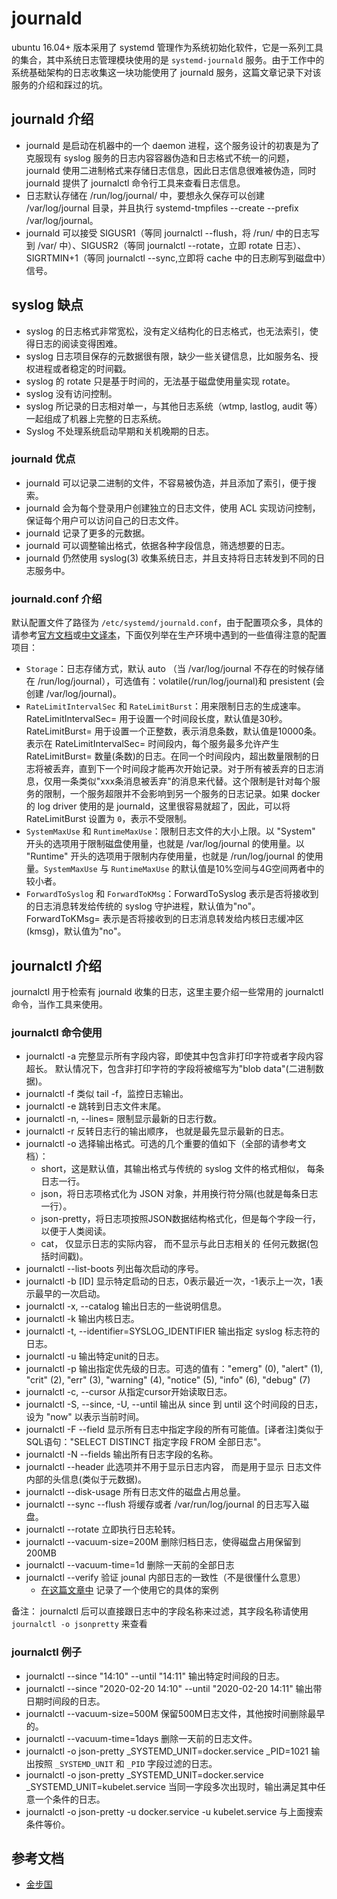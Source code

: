 # journald

ubuntu 16.04+ 版本采用了 systemd 管理作为系统初始化软件，它是一系列工具的集合，其中系统日志管理模块使用的是 `systemd-journald` 服务。由于工作中的系统基础架构的日志收集这一块功能使用了 journald 服务，这篇文章记录下对该服务的介绍和踩过的坑。

## journald 介绍

- journald 是启动在机器中的一个 daemon 进程，这个服务设计的初衷是为了克服现有 syslog 服务的日志内容容器伪造和日志格式不统一的问题，journald 使用二进制格式来存储日志信息，因此日志信息很难被伪造，同时 journald 提供了 journalctl 命令行工具来查看日志信息。
- 日志默认存储在 /run/log/journal/ 中，要想永久保存可以创建 /var/log/journal 目录，并且执行 systemd-tmpfiles --create --prefix /var/log/journal。
- journald 可以接受 SIGUSR1（等同 journalctl --flush，将 /run/ 中的日志写到 /var/ 中）、SIGUSR2（等同 journalctl --rotate，立即 rotate 日志）、SIGRTMIN+1（等同 journalctl --sync,立即将 cache 中的日志刷写到磁盘中）信号。

## syslog 缺点

- syslog 的日志格式非常宽松，没有定义结构化的日志格式，也无法索引，使得日志的阅读变得困难。
- syslog 日志项目保存的元数据很有限，缺少一些关键信息，比如服务名、授权进程或者稳定的时间戳。
- syslog 的 rotate 只是基于时间的，无法基于磁盘使用量实现 rotate。
- syslog 没有访问控制。
- syslog 所记录的日志相对单一，与其他日志系统（wtmp, lastlog, audit 等）一起组成了机器上完整的日志系统。
- Syslog 不处理系统启动早期和关机晚期的日志。

### journald 优点

- journald 可以记录二进制的文件，不容易被伪造，并且添加了索引，便于搜索。
- journald 会为每个登录用户创建独立的日志文件，使用 ACL 实现访问控制，保证每个用户可以访问自己的日志文件。
- journald 记录了更多的元数据。
- journald 可以调整输出格式，依据各种字段信息，筛选想要的日志。
- journald 仍然使用 syslog(3) 收集系统日志，并且支持将日志转发到不同的日志服务中。

### journald.conf 介绍

默认配置文件了路径为 `/etc/systemd/journald.conf`，由于配置项众多，具体的请参考[官方文档](https://www.freedesktop.org/software/systemd/man/journalctl.html#)或[中文译本](http://www.jinbuguo.com/systemd/journald.conf.html#)，下面仅列举在生产环境中遇到的一些值得注意的配置项目：

- `Storage`：日志存储方式，默认 auto （当 /var/log/journal 不存在的时候存储在 /run/log/journal），可选值有：volatile(/run/log/journal)和 presistent (会创建 /var/log/journal)。
- `RateLimitIntervalSec` 和 `RateLimitBurst`：用来限制日志的生成速率。RateLimitIntervalSec= 用于设置一个时间段长度，默认值是30秒。 RateLimitBurst= 用于设置一个正整数，表示消息条数，默认值是10000条。表示在 RateLimitIntervalSec= 时间段内，每个服务最多允许产生 RateLimitBurst= 数量(条数)的日志。在同一个时间段内，超出数量限制的日志将被丢弃，直到下一个时间段才能再次开始记录。对于所有被丢弃的日志消息，仅用一条类似"xxx条消息被丢弃"的消息来代替。这个限制是针对每个服务的限制，一个服务超限并不会影响到另一个服务的日志记录。如果 docker 的 log driver 使用的是 journald，这里很容易就超了，因此，可以将 RateLimitBurst 设置为 `0`，表示不受限制。
- `SystemMaxUse` 和 `RuntimeMaxUse`：限制日志文件的大小上限。以 "System" 开头的选项用于限制磁盘使用量，也就是 /var/log/journal 的使用量。以 "Runtime" 开头的选项用于限制内存使用量，也就是 /run/log/journal 的使用量。`SystemMaxUse` 与 `RuntimeMaxUse` 的默认值是10%空间与4G空间两者中的较小者。
- `ForwardToSyslog` 和 `ForwardToKMsg`：ForwardToSyslog 表示是否将接收到的日志消息转发给传统的 syslog 守护进程，默认值为"no"。ForwardToKMsg= 表示是否将接收到的日志消息转发给内核日志缓冲区(kmsg)，默认值为"no"。

## journalctl 介绍

journalctl 用于检索有 journald 收集的日志，这里主要介绍一些常用的 journalctl 命令，当作工具来使用。

### journalctl 命令使用

- journalctl -a 完整显示所有字段内容，即使其中包含非打印字符或者字段内容超长。 默认情况下，包含非打印字符的字段将被缩写为"blob data"(二进制数据)。
- journalctl -f 类似 tail -f，监控日志输出。
- journalctl -e 跳转到日志文件末尾。
- journalctl -n, --lines= 限制显示最新的日志行数。
- journalctl -r 反转日志行的输出顺序， 也就是最先显示最新的日志。
- journalctl -o 选择输出格式。可选的几个重要的值如下（全部的请参考文档）：
    - short，这是默认值，其输出格式与传统的 syslog 文件的格式相似， 每条日志一行。
    - json，将日志项格式化为 JSON 对象，并用换行符分隔(也就是每条日志一行）。
    - json-pretty，将日志项按照JSON数据结构格式化，但是每个字段一行，以便于人类阅读。
    - cat， 仅显示日志的实际内容， 而不显示与此日志相关的 任何元数据(包括时间戳)。
- journalctl --list-boots 列出每次启动的序号。
- journalctl -b [ID] 显示特定启动的日志，0表示最近一次，-1表示上一次，1表示最早的一次启动。
- journalctl -x, --catalog 输出日志的一些说明信息。
- journalctl -k 输出内核日志。
- journalctl -t, --identifier=SYSLOG_IDENTIFIER 输出指定 syslog 标志符的日志。
- journalctl -u 输出特定unit的日志。
- journalctl -p 输出指定优先级的日志。可选的值有："emerg" (0), "alert" (1), "crit" (2), "err" (3), "warning" (4), "notice" (5), "info" (6), "debug" (7)
- journalctl -c, --cursor 从指定cursor开始读取日志。
- journalctl -S, --since, -U, --until 输出从 since 到 until 这个时间段的日志，设为 "now" 以表示当前时间。
- journalctl -F --field 显示所有日志中指定字段的所有可能值。[译者注]类似于SQL语句："SELECT DISTINCT 指定字段 FROM 全部日志"。
- journalctl -N --fields 输出所有日志字段的名称。
- journalctl --header 此选项并不用于显示日志内容， 而是用于显示 日志文件内部的头信息(类似于元数据)。
- journalctl --disk-usage 所有日志文件的磁盘占用总量。
- journalctl --sync --flush 将缓存或者 /var/run/log/journal 的日志写入磁盘。
- journalctl --rotate 立即执行日志轮转。
- journalctl --vacuum-size=200M 删除归档日志，使得磁盘占用保留到 200MB
- journalctl --vacuum-time=1d 删除一天前的全部日志
- journalctl --verify 验证 jounal 内部日志的一致性（不是很懂什么意思）
    - [在这篇文章中](http://ju.outofmemory.cn/entry/343962) 记录了一个使用它的具体的案例

备注：
    journalctl 后可以直接跟日志中的字段名称来过滤，其字段名称请使用 `journalctl -o jsonpretty` 来查看

### journalctl 例子

- journalctl --since "14:10" --until "14:11" 输出特定时间段的日志。
- journalctl --since "2020-02-20 14:10" --until "2020-02-20 14:11" 输出带日期时间段的日志。
- journalctl --vacuum-size=500M 保留500M日志文件，其他按时间删除最早的。
- journalctl --vacuum-time=1days 删除一天前的日志文件。
- journalctl -o json-pretty  _SYSTEMD_UNIT=docker.service _PID=1021 输出按照 `_SYSTEMD_UNIT` 和 `_PID` 字段过滤的日志。
- journalctl -o json-pretty _SYSTEMD_UNIT=docker.service  _SYSTEMD_UNIT=kubelet.service 当同一字段多次出现时，输出满足其中任意一个条件的日志。
- journalctl -o json-pretty -u docker.service -u kubelet.service 与上面搜索条件等价。

## 参考文档

- [金步国](http://www.jinbuguo.com/systemd/journalctl.html)
